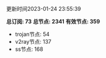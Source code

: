 更新时间2023-01-24 23:55:39

**总订阅: 73**
**总节点: 2341**
**有效节点: 359**
- trojan节点: 54
- v2ray节点: 137
- ss节点: 168
